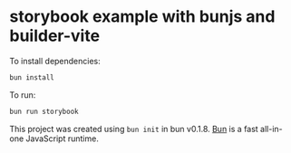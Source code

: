 # storybook example with bunjs and builder-vite

To install dependencies:

```bash
bun install
```

To run:

```bash
bun run storybook
```

This project was created using `bun init` in bun v0.1.8. [Bun](https://bun.sh) is a fast all-in-one JavaScript runtime.

